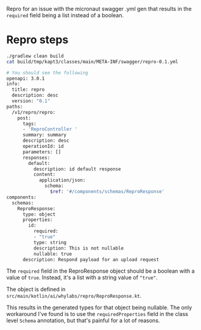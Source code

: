 Repro for an issue with the micronaut swagger .yml gen that results in the `required` field being a list instead of a boolean.


# Repro steps

```bash
./gradlew clean build
cat build/tmp/kapt3/classes/main/META-INF/swagger/repro-0.1.yml

# You should see the following
openapi: 3.0.1
info:
  title: repro
  description: desc
  version: "0.1"
paths:
  /v1/repro/repro:
    post:
      tags:
      - 'ReproController '
      summary: summary
      description: desc
      operationId: id
      parameters: []
      responses:
        default:
          description: id default response
          content:
            application/json:
              schema:
                $ref: '#/components/schemas/ReproResponse'
components:
  schemas:
    ReproResponse:
      type: object
      properties:
        id:
          required:
          - "true"
          type: string
          description: This is not nullable
          nullable: true
      description: Respond payload for an upload request

```

The `required` field in the ReproResponse object should be a boolean with a
value of `true`. Instead, it's a list with a string value of `"true"`.

The object is defined in `src/main/kotlin/ai/whylabs/repro/ReproResponse.kt`.

This results in the generated types for that object being nullable. The only
workaround I've found is to use the `requiredProperties` field in the class
level `Schema` annotation, but that's painful for a lot of reasons.
